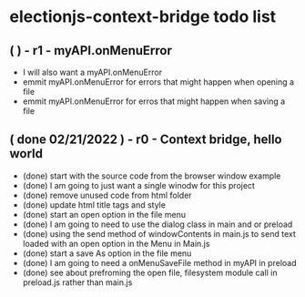 # electionjs-context-bridge todo list

## (  ) - r1 - myAPI.onMenuError
* I will also want a myAPI.onMenuError
* emmit myAPI.onMenuError for errors that might happen when opening a file
* emmit myAPI.onMenuError for erros that might happen when saving a file

## ( done 02/21/2022 ) - r0 - Context bridge, hello world
* (done) start with the source code from the browser window example
* (done) I am going to just want a single winodw for this project
* (done) remove unused code from html folder
* (done) update html title tags and style
* (done) start an open option in the file menu
* (done) I am going to need to use the dialog class in main and or preload
* (done) using the send method of windowContents in main.js to send text loaded with an open option in the Menu in Main.js
* (done) start a save As option in the file menu
* (done) I am going to need a onMenuSaveFile method in myAPI in preload
* (done) see about prefroming the open file, filesystem module call in preload.js rather than main.js
